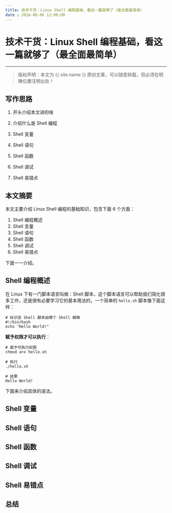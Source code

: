 ```yaml
---
title: 技术干货：Linux Shell 编程基础，看这一篇就够了（最全面最简单） 
date : 2016-06-06 12:00:00
---
```


# 技术干货：Linux Shell 编程基础，看这一篇就够了（最全面最简单）
***
> 版权声明：本文为 {{ site.name }} 原创文章，可以随意转载，但必须在明确位置注明出处！ 

## 写作思路
1. 开头介绍本文讲的啥

2. 介绍什么是 Shell 编程

3. Shell 变量

4. Shell 语句

5. Shell 函数

6. Shell 调试

7. Shell 易错点



## 本文摘要

本文主要介绍 Linux Shell 编程的基础知识，包含下面 6 个方面：

1. Shell 编程概述
2. Shell 变量
3. Shell 语句
4. Shell 函数
5. Shell 调试
6. Shell 易错点

下面一一介绍。

## Shell 编程概述
在 Linux 下有一门脚本语言叫做：Shell 脚本，这个脚本语言可以帮助我们简化很多工作，还是很有必要学习它的基本用法的，一个简单的 `hello.sh` 脚本像下面这样：
```
# 标识该 Shell 脚本由哪个 Shell 解释
#!/bin/bash 
echo "Hello World!"
```

**赋予权限才可以执行**：
```
# 赋予可执行权限
chmod a+x hello.sh

# 执行
./hello.sh

# 结果
Hello World!
```

下面来介绍具体的语法。

## Shell 变量

## Shell 语句

## Shell 函数

## Shell 调试

## Shell 易错点

## 总结
































